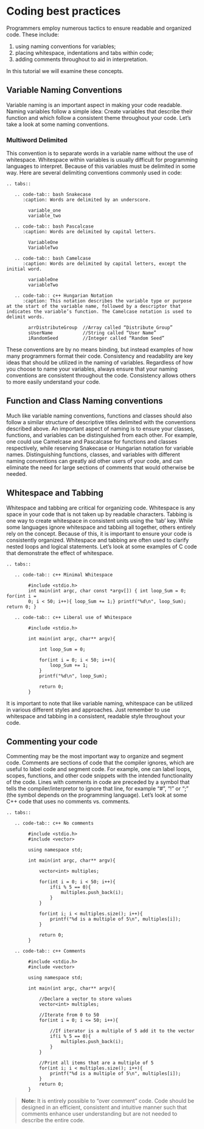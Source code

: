 # Coding best practices

Programmers employ numerous tactics to ensure readable and organized
code. These include:

1. using naming conventions for variables;
2. placing whitespace, indentations and tabs within code;
3. adding comments throughout to aid in interpretation.

In this tutorial we will examine these concepts.

## Variable Naming Conventions

Variable naming is an important aspect in making your code
readable. Naming variables follow a simple idea: Create variables that
describe their function and which follow a consistent theme throughout
your code. Let’s take a look at some naming conventions.

### Multiword Delimited

This convention is to separate words in a variable name without the
use of whitespace. Whitespace within variables is usually difficult
for programming languages to interpret. Because of this variables
must be delimited in some way. Here are several delimiting conventions
commonly used in code:  

````{eval-rst}
.. tabs::

   .. code-tab:: bash Snakecase
      :caption: Words are delimited by an underscore. 

        variable_one
        variable_two

   .. code-tab:: bash Pascalcase
      :caption: Words are delimited by capital letters.

        VariableOne
        VariableTwo

   .. code-tab:: bash Camelcase
      :caption: Words are delimited by capital letters, except the initial word.

        variableOne
        variableTwo

   .. code-tab:: c++ Hungarian Notation
      :caption: This notation describes the variable type or purpose at the start of the variable name, followed by a descriptor that indicates the variable’s function. The Camelcase notation is used to delimit words.

        arrDistributeGroup  //Array called “Distribute Group”
        sUserName           //String called “User Name”
        iRandomSeed         //Integer called “Random Seed”

````

These conventions are by no means binding, but instead examples of how
many programmers format their code. Consistency and readability are
key ideas that should be utilized in the naming of variables.
Regardless of how you choose to name your variables, always ensure
that your naming conventions are consistent throughout the
code. Consistency allows others to more easily understand your code.

## Function and Class Naming conventions

Much like variable naming conventions, functions and classes should
also follow a similar structure of descriptive titles delimited with
the conventions described above. An important aspect of naming is to
ensure your classes, functions, and variables can be distinguished
from each other. For example, one could use Camelcase and Pascalcase
for functions and classes respectively, while reserving Snakecase or
Hungarian notation for variable names. Distinguishing functions,
classes, and variables with different naming conventions can greatly
aid other users of your code, and can eliminate the need for large
sections of comments that would otherwise be needed.

## Whitespace and Tabbing

Whitespace and tabbing are critical for organizing code. Whitespace is 
any space in your code that is not taken up by readable characters.
Tabbing is one way to create whitespace in consistent units using the ‘tab’ key. 
While some languages ignore whitespace and tabbing all together, others entirely rely on the concept.
Because of this, it is important to ensure your code is
consistently organized. Whitespace and tabbing are often used to clarify nested
loops and logical statements. Let’s look at some examples of C code
that demonstrate the effect of whitespace.


````{eval-rst}
.. tabs::

   .. code-tab:: c++ Minimal Whitespace

        #include <stdio.h>
        int main(int argc, char const *argv[]) { int loop_Sum = 0; for(int i =
        0; i < 50; i++){ loop_Sum += 1;} printf("%d\n", loop_Sum); return 0; }

   .. code-tab:: c++ Liberal use of Whitespace

        #include <stdio.h>

        int main(int argc, char** argv){

            int loop_Sum = 0;

            for(int i = 0; i < 50; i++){
                loop_Sum += 1;
            }
            printf("%d\n", loop_Sum);

            return 0;
        }

````

It is important to note that like variable naming, whitespace can be
utilized in various different styles and approaches. Just remember to
use whitespace and tabbing in a consistent, readable style
throughout your code.

## Commenting your code

Commenting may be the most important way to organize and segment
code. Comments are sections of code that the compiler ignores, 
which are useful to label code and segment code. For example, one can label loops,
scopes, functions, and other code snippets with the intended functionality of the code.
Lines with comments in code are preceded by a symbol that tells 
the compiler/interpretor to ignore that line, for example “#”, “!” or “;” (the symbol depends
on the programming language). Let’s look at some C++ code that uses no
comments vs. comments.

````{eval-rst}
.. tabs::

   .. code-tab:: c++ No comments 

        #include <stdio.h>
        #include <vector>

        using namespace std;

        int main(int argc, char** argv){

            vector<int> multiples;

            for(int i = 0; i < 50; i++){
                if(i % 5 == 0){
                    multiples.push_back(i);
                }
            }

            for(int i; i < multiples.size(); i++){
                printf("%d is a multiple of 5\n", multiples[i]);
            }

            return 0;
        }

   .. code-tab:: c++ Comments 

        #include <stdio.h>
        #include <vector>

        using namespace std;

        int main(int argc, char** argv){

            //Declare a vector to store values
            vector<int> multiples;

            //Iterate from 0 to 50
            for(int i = 0; i <= 50; i++){

                //If iterator is a multiple of 5 add it to the vector
                if(i % 5 == 0){
                    multiples.push_back(i);
                }
            }

            //Print all items that are a multiple of 5
            for(int i; i < multiples.size(); i++){
                printf("%d is a multiple of 5\n", multiples[i]);
            }
            return 0;
        }
````

> **Note:**  It is entirely possible to “over comment” code. Code should
be designed in an efficient, consistent and intuitive manner such that
comments enhance user understanding but are not needed to describe the
entire code.
